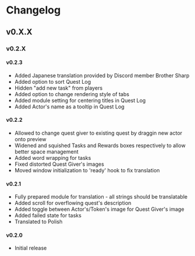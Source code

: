 # Changelog

## v0.X.X
### v0.2.X

#### v0.2.3
* Added Japanese translation provided by Discord member Brother Sharp
* Added option to sort Quest Log
* Hidden "add new task" from players
* Added option to change rendering style of tabs
* Added module setting for centering titles in Quest Log
* Added Actor's name as a tooltip in Quest Log

#### v0.2.2
* Allowed to change quest giver to existing quest by draggin new actor onto preview
* Widened and squished Tasks and Rewards boxes respectively to allow better space management
* Added word wrapping for tasks
* Fixed distorted Quest Giver's images
* Moved window initialization to 'ready' hook to fix translation

#### v0.2.1
* Fully prepared module for translation - all strings should be translatable
* Added scroll for overflowing quest's description
* Added toggle between Actor's/Token's image for Quest Giver's image
* Added failed state for tasks
* Translated to Polish

#### v0.2.0
* Initial release
